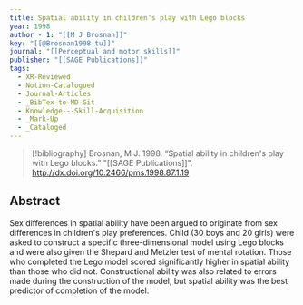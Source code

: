 ```yaml
---
title: Spatial ability in children's play with Lego blocks
year: 1998
author - 1: "[[M J Brosnan]]"
key: "[[@Brosnan1998-tu]]"
journal: "[[Perceptual and motor skills]]"
publisher: "[[SAGE Publications]]"
tags:
  - XR-Reviewed
  - Notion-Catalogued
  - Journal-Articles
  - _BibTex-to-MD-Git
  - Knowledge---Skill-Acquisition
  - _Mark-Up
  - _Cataloged
---
```


> [!bibliography]
> Brosnan, M J. 1998. “Spatial ability in children's play with Lego blocks.” "[[SAGE Publications]]". http://dx.doi.org/10.2466/pms.1998.87.1.19

## Abstract
Sex differences in spatial ability have been argued to originate from sex differences in children's play preferences. Child (30 boys and 20 girls) were asked to construct a specific three-dimensional model using Lego blocks and were also given the Shepard and Metzler test of mental rotation. Those who completed the Lego model scored significantly higher in spatial ability than those who did not. Constructional ability was also related to errors made during the construction of the model, but spatial ability was the best predictor of completion of the model.